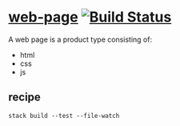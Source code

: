 [web-page](https://tonyday567.github.io/web-page/index.html) [![Build Status](https://travis-ci.org/tonyday567/web-page.svg)](https://travis-ci.org/tonyday567/web-page)
===

A web page is a product type consisting of:

  - html
  - css
  - js


recipe
---

```
stack build --test --file-watch
```

